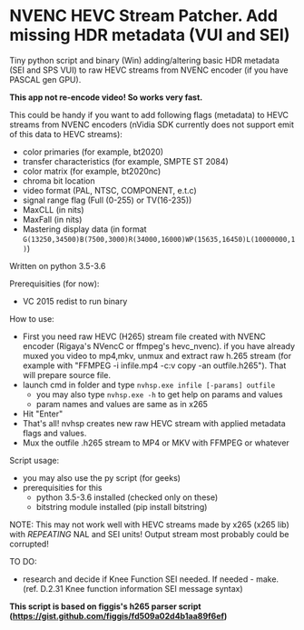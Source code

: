 # NVENC HEVC Stream Patcher. Add missing HDR metadata (VUI and SEI)
Tiny python script and binary (Win) adding/altering basic HDR metadata (SEI and SPS VUI) to raw HEVC streams from NVENC encoder (if you have PASCAL gen GPU).

**This app not re-encode video! So works very fast.**

This could be handy if you want to add following flags (metadata) to HEVC streams from NVENC encoders (nVidia SDK currently does not support emit of this data to HEVC streams):
  - color primaries (for example, bt2020)
  - transfer characteristics (for example, SMPTE ST 2084)
  - color matrix (for example, bt2020nc)
  - chroma bit location
  - video format (PAL, NTSC, COMPONENT, e.t.c)
  - signal range flag (Full (0-255) or TV(16-235))
  - MaxCLL (in nits)
  - MaxFall (in nits)
  - Mastering display data (in format `G(13250,34500)B(7500,3000)R(34000,16000)WP(15635,16450)L(10000000,1)`) 

Written on python 3.5-3.6

Prerequisities (for now):
  - VC 2015 redist to run binary
  
How to use:
  - First you need raw HEVC (H265) stream file created with NVENC encoder (Rigaya's NVencC or ffmpeg's hevc_nvenc). if you have already muxed you video to mp4,mkv, unmux and extract raw h.265 stream (for example with "FFMPEG -i infile.mp4 -c:v copy -an outfile.h265"). That will prepare source file.
  - launch cmd in folder and type `nvhsp.exe infile [-params] outfile`
    - you may also type `nvhsp.exe -h` to get help on params and values
    - param names and values are same as in x265
  - Hit "Enter"
  - That's all! nvhsp creates new raw HEVC stream with applied metadata flags and values.
  - Mux the outfile .h265 stream to MP4 or MKV with FFMPEG or whatever
  
Script usage:
  - you may also use the py script (for geeks)
  - prerequisities for this
    - python 3.5-3.6 installed (checked only on these) 
    - bitstring module installed (pip install bitstring)

NOTE: This may not work well with HEVC streams made by x265 (x265 lib) with *REPEATING* NAL and SEI units! Output stream most probably could be corrupted!

TO DO:
 - research and decide if Knee Function SEI needed. If needed - make. (ref. D.2.31 Knee function information SEI message syntax)

**This script is based on figgis's h265 parser script  (https://gist.github.com/figgis/fd509a02d4b1aa89f6ef)**

